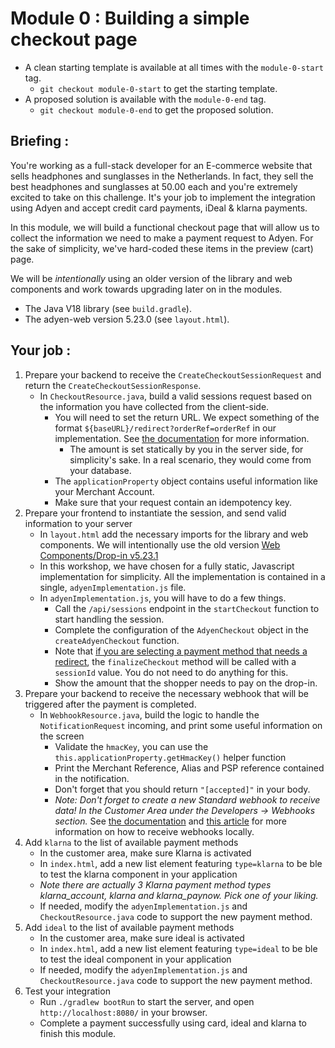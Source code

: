 # Module 0 : Building a simple checkout page

* A clean starting template is available at all times with the `module-0-start` tag.
  * `git checkout module-0-start` to get the starting template.
* A proposed solution is available with the `module-0-end` tag.
  * `git checkout module-0-end` to get the proposed solution.

## Briefing :

You're working as a full-stack developer for an E-commerce website that sells headphones and sunglasses in the Netherlands.
In fact, they sell the best headphones and sunglasses at 50.00 each and you're extremely excited to take on this challenge.
It's your job to implement the integration using Adyen and accept credit card payments, iDeal & klarna payments.

In this module, we will build a functional checkout page that will allow us to collect the information we need to make a payment request to Adyen.
For the sake of simplicity, we've hard-coded these items in the preview (cart) page.

We will be *intentionally* using an older version of the library and web components and work towards upgrading later on in the modules.

* The Java V18 library (see `build.gradle`).
* The adyen-web version 5.23.0 (see `layout.html`).

## Your job :

1. Prepare your backend to receive the `CreateCheckoutSessionRequest` and return the `CreateCheckoutSessionResponse`.
    * In `CheckoutResource.java`, build a valid sessions request based on the information you have collected from the client-side.
        * You will need to set the return URL. We expect something of the format `${baseURL}/redirect?orderRef=orderRef` in our implementation. See [the documentation](https://docs.adyen.com/online-payments/build-your-integration/?platform=Web&integration=Drop-in&version=5.53.2#create-payment-session) for more information.
          * The amount is set statically by you in the server side, for simplicity's sake. In a real scenario, they would come from your database.
        * The `applicationProperty` object contains useful information like your Merchant Account.
        * Make sure that your request contain an idempotency key.
2. Prepare your frontend to instantiate the session, and send valid information to your server
    * In `layout.html` add the necessary imports for the library and web components. We will intentionally use the old version [Web Components/Drop-in v5.23.1](https://docs.adyen.com/online-payments/release-notes/?integration_type=web&tab=embed-script-and-stylesheet_2022-08-30-uzt4_2#releaseNote=2022-08-29-web-componentsdrop-in-5.23.1)
    * In this workshop, we have chosen for a fully static, Javascript implementation for simplicity. All the implementation is contained in a single, `adyenImplementation.js` file.
    * In `adyenImplementation.js`, you will have to do a few things. 
      * Call the `/api/sessions` endpoint in the `startCheckout` function to start handling the session.
      * Complete the configuration of the `AdyenCheckout` object in the `createAdyenCheckout` function.
      * Note that [if you are selecting a payment method that needs a redirect](https://docs.adyen.com/online-payments/build-your-integration/?platform=Web&integration=Components&version=5.53.2#handle-the-redirect), the `finalizeCheckout` method will be called with a `sessionId` value. You do not need to do anything for this.
      * Show the amount that the shopper needs to pay on the drop-in.
3. Prepare your backend to receive the necessary webhook that will be triggered after the payment is completed.
    * In `WebhookResource.java`, build the logic to handle the `NotificationRequest` incoming, and print some useful information on the screen
        * Validate the `hmacKey`, you can use the `this.applicationProperty.getHmacKey()` helper function
        * Print the Merchant Reference, Alias and PSP reference contained in the notification.
        * Don't forget that you should return  `"[accepted]"` in your body.
        * _Note: Don't forget to create a new Standard webhook to receive data! In the Customer Area under the Developers → Webhooks section._ See [the documentation](https://docs.adyen.com/development-resources/webhooks/) and [this article](https://github.com/adyen-examples/.github/blob/main/pages/webhooks-testing.md) for more information on how to receive webhooks locally.
4. Add `klarna` to the list of available payment methods
    * In the customer area, make sure Klarna is activated
    * In `index.html`, add a new list element featuring `type=klarna` to be ble to test the klarna component in your application
    * _Note there are actually 3 Klarna payment method types klarna_account, klarna and klarna_paynow. Pick one of your liking._
    * If needed, modify the `adyenImplementation.js` and `CheckoutResource.java` code to support the new payment method.
5. Add `ideal` to the list of available payment methods
    * In the customer area, make sure ideal is activated
    * In `index.html`, add a new list element featuring `type=ideal` to be ble to test the ideal component in your application
    * If needed, modify the `adyenImplementation.js` and `CheckoutResource.java` code to support the new payment method.
6. Test your integration
    * Run `./gradlew bootRun` to start the server, and open `http://localhost:8080/` in your browser. 
    * Complete a payment successfully using card, ideal and klarna to finish this module.
